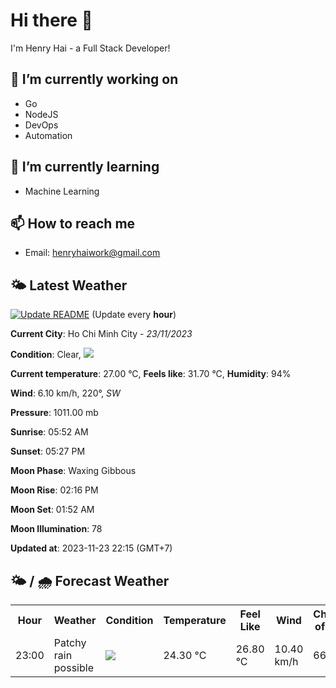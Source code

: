 # Hi there 👋

I'm Henry Hai - a Full Stack Developer!

## 🔭 I’m currently working on

- Go
- NodeJS
- DevOps
- Automation

## 🌱 I’m currently learning

- Machine Learning

## 📫 How to reach me

- Email: <henryhaiwork@gmail.com>

## 🌤️ Latest Weather
[![Update README](https://github.com/henry0hai/henry0hai/actions/workflows/udpateReadme.yml/badge.svg)](https://github.com/henry0hai/henry0hai/actions/workflows/udpateReadme.yml)
(Update every **hour**)
<!-- CURRENT_WEATHER:START -->
**Current City**: Ho Chi Minh City - *23/11/2023*

**Condition**: Clear, <img src="https://cdn.weatherapi.com/weather/64x64/night/113.png"/>

**Current temperature**: 27.00 °C, **Feels like**: 31.70 °C, **Humidity**: 94%

**Wind**: 6.10 km/h, 220°, *SW*

**Pressure**: 1011.00 mb

**Sunrise**: 05:52 AM

**Sunset**: 05:27 PM

**Moon Phase**: Waxing Gibbous

**Moon Rise**: 02:16 PM

**Moon Set**: 01:52 AM

**Moon Illumination**: 78

**Updated at**: 2023-11-23 22:15 (GMT+7)<!-- CURRENT_WEATHER:END -->

## 🌤️ / 🌧️ Forecast Weather
<!-- FORECAST_WEATHER:START -->
<table>
		<tr>
			<th>Hour</th>
			<th>Weather</th>
			<th>Condition</th>
			<th>Temperature</th>
			<th>Feel Like</th>
			<th>Wind</th>
			<th>Chance of Rain</th>
		</tr>
				<tr>
					<td>23:00</td>
					<td>Patchy rain possible</td>
					<td><img src='https://cdn.weatherapi.com/weather/64x64/night/176.png'/></td>
					<td>24.30 °C</td>
					<td>26.80 °C</td>
					<td>10.40 km/h</td>
					<td>66 %</td>
				</tr>
</table>
<!-- FORECAST_WEATHER:END -->
